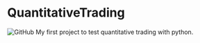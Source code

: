 # QuantitativeTrading
![GitHub](https://img.shields.io/github/license/JJJeffery/QuantitativeTrading)
My first project to test quantitative trading with python.
